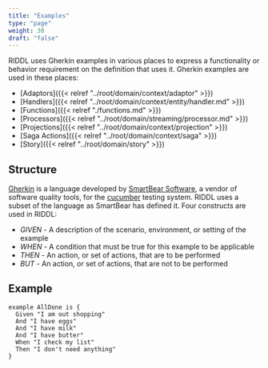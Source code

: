 ```yaml
---
title: "Examples"
type: "page"
weight: 30
draft: "false"
---
```


RIDDL uses Gherkin examples in various places to express a functionality or behavior requirement on
the definition that uses it. Gherkin examples are used in these places:

* [Adaptors]({{< relref "../root/domain/context/adaptor" >}})
* [Handlers]({{< relref "../root/domain/context/entity/handler.md" >}})
* [Functions]({{< relref "./functions.md" >}})
* [Processors]({{< relref "../root/domain/streaming/processor.md" >}})
* [Projections]({{< relref "../root/domain/context/projection" >}})
* [Saga Actions]({{< relref "../root/domain/context/saga" >}})
* [Story]({{< relref "../root/domain/story" >}})

## Structure

[Gherkin](https://cucumber.io/docs/gherkin/) is a language developed by
[SmartBear Software](https://smartbear.com/company/about-us/), a vendor of software quality tools,
for the [cucumber](https://cucumber.io/) testing system. RIDDL uses a subset of the language as
SmartBear has defined it. Four constructs are used in RIDDL:

* _GIVEN_ - A description of the scenario, environment, or setting of the example
* _WHEN_ - A condition that must be true for this example to be applicable
* _THEN_ - An action, or set of actions, that are to be performed
* _BUT_ - An action, or set of actions, that are not to be performed

## Example

```riddl
example AllDone is {
  Given "I am out shopping"
  And "I have eggs"
  And "I have milk"
  And "I have butter"
  When "I check my list"
  Then "I don't need anything"
}
```
